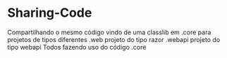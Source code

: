 # Sharing-Code
Compartilhando o mesmo código vindo de uma classlib em .core para projetos de tipos diferentes
.web projeto do tipo razor
.webapi projeto do tipo webapi
Todos fazendo uso do código .core
